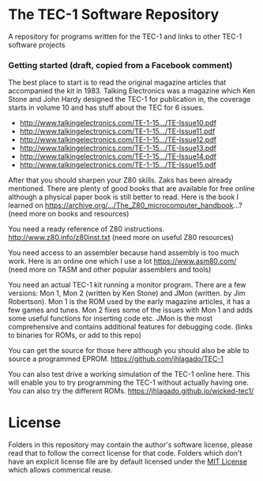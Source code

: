 # The TEC-1 Software Repository

A repository for programs written for the TEC-1 and links to other TEC-1 software projects

### Getting started (draft, copied from a Facebook comment)

The best place to start is to read the original magazine articles that accompanied the kit in 1983. Talking Electronics was a magazine which Ken Stone and John Hardy designed the TEC-1 for publication in, the coverage starts in volume 10 and has stuff about the TEC for 6 issues.

- http://www.talkingelectronics.com/TE-1-15.../TE-Issue10.pdf
- http://www.talkingelectronics.com/TE-1-15.../TE-Issue11.pdf
- http://www.talkingelectronics.com/TE-1-15.../TE-Issue12.pdf
- http://www.talkingelectronics.com/TE-1-15.../TE-Issue13.pdf
- http://www.talkingelectronics.com/TE-1-15.../TE-Issue14.pdf
- http://www.talkingelectronics.com/TE-1-15.../TE-Issue15.pdf

After that you should sharpen your Z80 skills. Zaks has been already mentioned. There are plenty of good books that are available for free online although a physical paper book is still better to read. Here is the book I learned on https://archive.org/.../The_Z80_microcomputer_handbook...? (need more on books and resources)

You need a ready reference of Z80 instructions.
http://www.z80.info/z80inst.txt (need more on useful Z80 resources)

You need access to an assembler because hand assembly is too much work. Here is an online one which I use a lot
https://www.asm80.com/ (need more on TASM and other popular assemblers and tools)

You need an actual TEC-1 kit running a monitor program. There are a few versions: Mon 1, Mon 2 (written by Ken Stone) and JMon (written. by Jim Robertson). Mon 1 is the ROM used by the early magazine articles, it has a few games and tunes. Mon 2 fixes some of the issues with Mon 1 and adds some useful functions for inserting code etc. JMon is the most comprehensive and contains additional features for debugging code. (links to binaries for ROMs, or add to this repo)

You can get the source for those here although you should also be able to source a programmed EPROM. https://github.com/jhlagado/TEC-1

You can also test drive a working simulation of the TEC-1 online here. This will enable you to try programming the TEC-1 without actually having one. You can also try the different ROMs.
https://jhlagado.github.io/wicked-tec1/

# License

Folders in this repository may contain the author's software license, please read that to follow the correct license for that code. Folders which don't have an explicit license file are by default licensed under the [MIT License](./misc/LICENSE) which allows commerical reuse.
